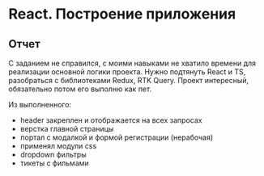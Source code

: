 # React. Построение приложения

## Отчет

С заданием не справился, с моими навыками не хватило времени для реализации основной логики проекта. Нужно подтянуть React и TS, разобраться с библиотеками Redux, RTK Query.
Проект интересный, обязательно потом его выполню как пет.

Из выполненного:

- header закреплен и отображается на всех запросах
- верстка главной страницы
- портал с модалкой и формой регистрации (нерабочая)
- применял модули css
- dropdown фильтры
- тикеты с фильмами
